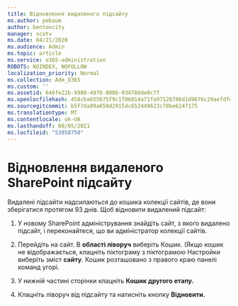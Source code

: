 ```yaml
---
title: Відновлення видаленого підсайту
ms.author: pebaum
author: bentoncity
manager: scotv
ms.date: 04/21/2020
ms.audience: Admin
ms.topic: article
ms.service: o365-administration
ROBOTS: NOINDEX, NOFOLLOW
localization_priority: Normal
ms.collection: Adm_O365
ms.custom: ''
ms.assetid: 646fe22b-9980-4970-800b-034788de0c7f
ms.openlocfilehash: 458cba655675f9c1f06814a71fa97128786d1d9676c29aefdfd752c2d26917d2
ms.sourcegitcommit: b5f7da89a650d2915dc652449623c78be6247175
ms.translationtype: MT
ms.contentlocale: uk-UA
ms.lasthandoff: 08/05/2021
ms.locfileid: "53958750"
---
```

# <a name="restore-a-deleted-sharepoint-subsite"></a>Відновлення видаленого SharePoint підсайту

Видалені підсайти надсилаються до кошика колекції сайтів, де вони зберігатися протягом 93 днів. Щоб відновити видалений підсайт:
  
1. У новому SharePoint адміністрування знайдіть сайт, з якого видалено підсайт, і переконайтеся, що ви адміністратор колекції сайтів. 
    
2. Перейдіть на сайт. В **області ліворуч** виберіть Кошик. (Якщо кошик не відображається, клацніть піктограму з піктограмою Настройки виберіть зміст **сайту**. Кошик розташовано з правого краю панелі команд угорі.
    
3. У нижній частині сторінки клацніть **Кошик другого етапу.**
    
4. Клацніть ліворуч від підсайту та натисніть кнопку **Відновити.**
    

